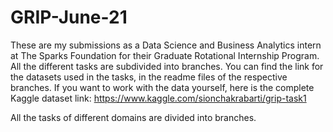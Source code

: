 # GRIP-June-21
These are my submissions as a Data Science and Business Analytics intern at The Sparks Foundation for their Graduate Rotational Internship Program.
All the different tasks are subdivided into branches. You can find the link for the datasets used in the tasks, in the readme files of the respective branches.
If you want to work with the data yourself, here is the complete Kaggle dataset link: https://www.kaggle.com/sionchakrabarti/grip-task1

All the tasks of different domains are divided into branches.
